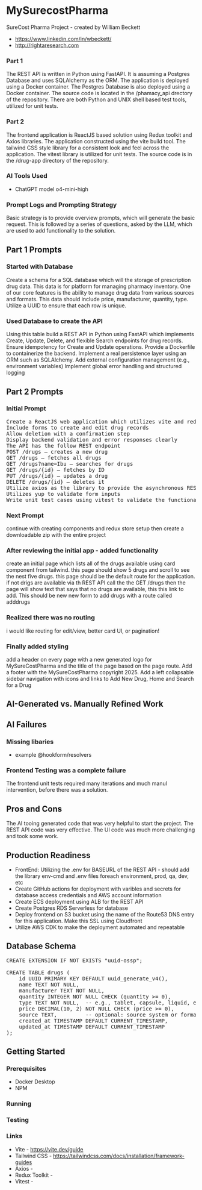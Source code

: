 # MySurecostPharma
SureCost Pharma Project - created by William Beckett
* https://www.linkedin.com/in/wbeckett/
* http://rightaresearch.com



### Part 1
The REST API is written in Python using FastAPI. It is assuming a Postgres Database and uses SQLAlchemy as the ORM. The application is deployed using a Docker container. The Postgres Database is also deployed using a Docker container. The source code is located in the /phamacy_api drectory of the repository. There are both Python and UNIX shell based test tools, utilized for unit tests.

### Part 2
The frontend application is ReactJS based solution using Redux toolkit and Axios libraries. The application constructed using the vite build tool. The tailwind CSS style library for a consistent look and feel across the application. The vitest library is utilized for unit tests. The source code is in the /drug-app directory of the repository.

### AI Tools Used
* ChatGPT model o4-mini-high

### Prompt Logs and Prompting Strategy

Basic strategy is to provide overview prompts, which will generate the basic request. This is followed by a series of questions, asked by the LLM, which are used to add functionality to the solution. 

## Part 1 Prompts

### Started with Database
Create a schema for a SQL database which will the storage of prescription drug data. This data is for  platform for managing pharmacy inventory. One of our core features is the ability to manage drug data from various sources and formats. This data should include price, manufacturer, quantity, type. Utilize a UUID to ensure that each row is unique.

### Used Database to create the API
Using this table build a REST API in Python using FastAPI which implements Create, Update, Delete, and flexible Search endpoints for drug records.  Ensure idempotency for Create and Update operations. Provide a Dockerfile to containerize the backend. Implement a real persistence layer using an ORM such as SQLAlchemy. Add external configuration management (e.g., environment variables) Implement global error handling and structured logging


## Part 2 Prompts

### Initial Prompt
<pre>Create a ReactJS web application which utilizes vite and redux toolkit. The application must Display a searchable/filterable list of drugs using your API 
Include forms to create and edit drug records
Allow deletion with a confirmation step
Display backend validation and error responses clearly
The API has the follow REST endpoint
POST /drugs – creates a new drug
GET /drugs – fetches all drugs
GET /drugs?name=Ibu – searches for drugs
GET /drugs/{id} – fetches by ID
PUT /drugs/{id} – updates a drug
DELETE /drugs/{id} – deletes it
Utilize axios as the library to provide the asynchronous REST calls
Utilizes yup to validate form inputs
Write unit test cases using vitest to validate the functionality
</pre>

### Next Prompt
continue with creating components and redux store setup then create a downloadable zip with the entire project

### After reviewing the initial app - added functionality
create an initial page which lists all of the drugs available using card component from tailwind. this page should show 5 drugs and scroll to see the nest five drugs. this page should be the default route for the application. if not drigs are available via th REST API call the the GET /drugs then the page will show text that says that no drugs are available, this this link to add. This should be new new form to add drugs with a route called adddrugs

### Realized there was no routing
i would like routing for edit/view, better card UI, or pagination!

### Finally added styling
add a header on every page with a new generated logo for MySureCostPharma and the title of the page based on the page route. Add a footer with the MySureCostPharma copyright 2025. Add a left collapsable sidebar navigation with icons and links to Add New Drug, Home and Search for a Drug

## AI-Generated vs. Manually Refined Work



## AI Failures

### Missing libaries
* example @hookform/resolvers

### Frontend Testing was a complete failure
The frontend unit tests required many iterations and much manul intervention, before there was a solution.

## Pros and Cons
The AI tooing generated code that was very helpful to start the project. The REST API code was very effective. The UI code was much more challenging and took some work. 

## Production Readiness

* FrontEnd: Utilizing the .env for BASEURL of the REST API - should add the library env-cmd and .env files foreach environment, prod, qa, dev, etc
* Create GitHub actions for deployment with varibles and secrets for database access credentials and AWS account information
* Create ECS deployment using ALB for the REST API 
* Create Postgres RDS Serverless for database
* Deploy frontend on S3 bucket using the name of the Route53 DNS entry for this application. Make this SSL using Cloudfront
* Utilize AWS CDK to make the deployment automated and repeatable 


## Database Schema

<pre>CREATE EXTENSION IF NOT EXISTS "uuid-ossp";

CREATE TABLE drugs (
    id UUID PRIMARY KEY DEFAULT uuid_generate_v4(),
    name TEXT NOT NULL,
    manufacturer TEXT NOT NULL,
    quantity INTEGER NOT NULL CHECK (quantity >= 0),
    type TEXT NOT NULL,  -- e.g., tablet, capsule, liquid, etc.
    price DECIMAL(10, 2) NOT NULL CHECK (price >= 0),
    source TEXT,         -- optional: source system or format
    created_at TIMESTAMP DEFAULT CURRENT_TIMESTAMP,
    updated_at TIMESTAMP DEFAULT CURRENT_TIMESTAMP
);
</pre>

## Getting Started


### Prerequisites

* Docker Desktop
* NPM

### Running


### Testing

### Links

* Vite - https://vite.dev/guide
* Tailwind CSS - https://tailwindcss.com/docs/installation/framework-guides
* Axios -
* Redux Toolkit - 
* Vitest -
